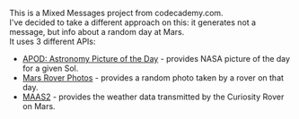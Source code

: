 This is a Mixed Messages project from codecademy.com.  
I've decided to take a different approach on this: it generates not a message, but info about a random day at Mars.  
It uses 3 different APIs:  
- [APOD: Astronomy Picture of the Day](https://api.nasa.gov/) - provides NASA picture of the day for a given Sol.  
- [Mars Rover Photos](https://api.nasa.gov/) - provides a random photo taken by a rover on that day.  
- [MAAS2](https://www.programmableweb.com/api/maas2-rest-api-v100) - provides the weather data transmitted by the Curiosity Rover on Mars.  